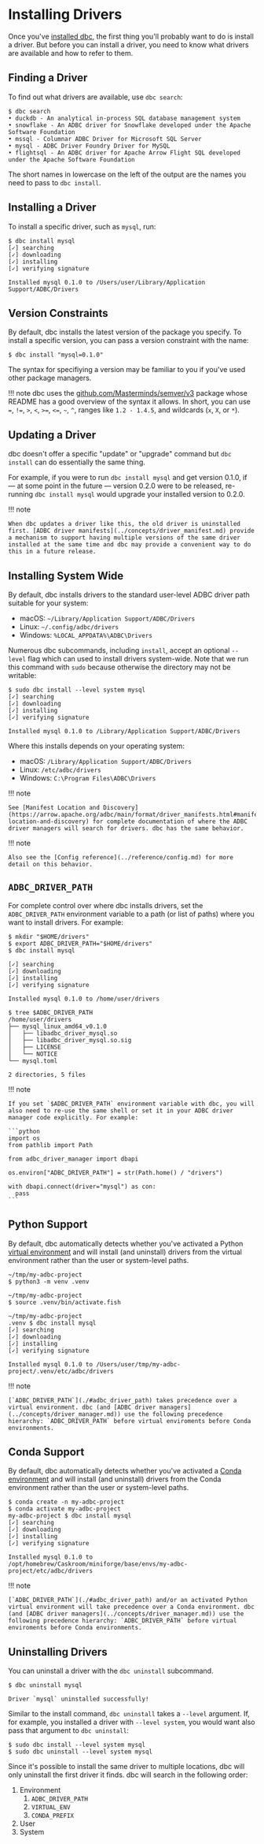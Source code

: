 <!-- Copyright (c) 2025 Columnar Technologies.  All rights reserved. -->

# Installing Drivers

Once you've [installed dbc](../getting_started/installation.md), the first thing you'll probably want to do is install a driver.
But before you can install a driver, you need to know what drivers are available and how to refer to them.

## Finding a Driver

To find out what drivers are available, use `dbc search`:

```console
$ dbc search
• duckdb - An analytical in-process SQL database management system
• snowflake - An ADBC driver for Snowflake developed under the Apache Software Foundation
• mssql - Columnar ADBC Driver for Microsoft SQL Server
• mysql - ADBC Driver Foundry Driver for MySQL
• flightsql - An ADBC driver for Apache Arrow Flight SQL developed under the Apache Software Foundation
```

The short names in lowercase on the left of the output are the names you need to pass to `dbc install`.

## Installing a Driver

To install a specific driver, such as `mysql`, run:

```console
$ dbc install mysql
[✓] searching
[✓] downloading
[✓] installing
[✓] verifying signature

Installed mysql 0.1.0 to /Users/user/Library/Application Support/ADBC/Drivers
```

## Version Constraints

By default, dbc installs the latest version of the package you specify.
To install a specific version, you can pass a version constraint with the name:

```console
$ dbc install "mysql=0.1.0"
```

The syntax for specifiying a version may be familiar to you if you've used other package managers.

!!! note
    dbc uses the [github.com/Masterminds/semver/v3](https://pkg.go.dev/github.com/Masterminds/semver/v3#section-readme) package whose README has a good overview of the syntax it allows. In short, you can use `=`, `!=`, `>`, `<`, `>=`, `<=`, `~`, `^`, ranges like `1.2 - 1.4.5`, and wildcards (`x`, `X`, or `*`).

## Updating a Driver

dbc doesn't offer a specific "update" or "upgrade" command but `dbc install` can do essentially the same thing.

For example, if you were to run `dbc install mysql` and get version 0.1.0, if — at some point in the future — version 0.2.0 were to be released, re-running `dbc install mysql` would upgrade your installed version to 0.2.0.

!!! note

    When dbc updates a driver like this, the old driver is uninstalled first. [ADBC driver manifests](../concepts/driver_manifest.md) provide a mechanism to support having multiple versions of the same driver installed at the same time and dbc may provide a convenient way to do this in a future release.

## Installing System Wide

By default, dbc installs drivers to the standard user-level ADBC driver path suitable for your system:

- macOS: `~/Library/Application Support/ADBC/Drivers`
- Linux: `~/.config/adbc/drivers`
- Windows: `%LOCAL_APPDATA%\ADBC\Drivers`

Numerous dbc subcommands, including `install`, accept an optional `--level` flag which can used to install drivers system-wide. Note that we run this command with `sudo` because otherwise the directory may not be writable:

```console
$ sudo dbc install --level system mysql
[✓] searching
[✓] downloading
[✓] installing
[✓] verifying signature

Installed mysql 0.1.0 to /Library/Application Support/ADBC/Drivers
```

Where this installs depends on your operating system:

- macOS: `/Library/Application Support/ADBC/Drivers`
- Linux: `/etc/adbc/drivers`
- Windows: `C:\Program Files\ADBC\Drivers`

!!! note

    See [Manifest Location and Discovery](https://arrow.apache.org/adbc/main/format/driver_manifests.html#manifest-location-and-discovery) for complete documentation of where the ADBC driver managers will search for drivers. dbc has the same behavior.


!!! note

    Also see the [Config reference](../reference/config.md) for more detail on this behavior.

## `ADBC_DRIVER_PATH`

For complete control over where dbc installs drivers, set the `ADBC_DRIVER_PATH` environment variable to a path (or list of paths) where you want to install drivers.
For example:

```console
$ mkdir "$HOME/drivers"
$ export ADBC_DRIVER_PATH="$HOME/drivers"
$ dbc install mysql

[✓] searching
[✓] downloading
[✓] installing
[✓] verifying signature

Installed mysql 0.1.0 to /home/user/drivers

$ tree $ADBC_DRIVER_PATH
/home/user/drivers
├── mysql_linux_amd64_v0.1.0
│   ├── libadbc_driver_mysql.so
│   ├── libadbc_driver_mysql.so.sig
│   ├── LICENSE
│   └── NOTICE
└── mysql.toml

2 directories, 5 files
```

!!! note

    If you set `$ADBC_DRIVER_PATH` environment variable with dbc, you will also need to re-use the same shell or set it in your ADBC driver manager code explicitly. For example:

    ```python
    import os
    from pathlib import Path

    from adbc_driver_manager import dbapi

    os.environ["ADBC_DRIVER_PATH"] = str(Path.home() / "drivers")

    with dbapi.connect(driver="mysql") as con:
      pass
    ```

## Python Support

By default, dbc automatically detects whether you've activated a Python [virtual environment](https://docs.python.org/3/tutorial/venv.html) and will install (and uninstall) drivers from the virtual environment rather than the user or system-level paths.

```console
~/tmp/my-adbc-project
$ python3 -m venv .venv

~/tmp/my-adbc-project
$ source .venv/bin/activate.fish

~/tmp/my-adbc-project
.venv $ dbc install mysql
[✓] searching
[✓] downloading
[✓] installing
[✓] verifying signature

Installed mysql 0.1.0 to /Users/user/tmp/my-adbc-project/.venv/etc/adbc/drivers
```

!!! note

    [`ADBC_DRIVER_PATH`](./#adbc_driver_path) takes precedence over a virtual environment. dbc (and [ADBC driver managers](../concepts/driver_manager.md)) use the following precedence hierarchy: `ADBC_DRIVER_PATH` before virtual enviroments before Conda environments.

## Conda Support

By default, dbc automatically detects whether you've activated a [Conda environment](https://docs.conda.io/projects/conda/en/latest/user-guide/concepts/environments.html) and will install (and uninstall) drivers from the Conda environment rather than the user or system-level paths.

```console
$ conda create -n my-adbc-project
$ conda activate my-adbc-project
my-adbc-project $ dbc install mysql
[✓] searching
[✓] downloading
[✓] installing
[✓] verifying signature

Installed mysql 0.1.0 to /opt/homebrew/Caskroom/miniforge/base/envs/my-adbc-project/etc/adbc/drivers
```

!!! note

    [`ADBC_DRIVER_PATH`](./#adbc_driver_path) and/or an activated Python virtual environment will take precedence over a Conda environment. dbc (and [ADBC driver managers](../concepts/driver_manager.md)) use the following precedence hierarchy: `ADBC_DRIVER_PATH` before virtual enviroments before Conda environments.

## Uninstalling Drivers

You can uninstall a driver with the `dbc uninstall` subcommand.

```console
$ dbc uninstall mysql

Driver `mysql` uninstalled successfully!
```

Similar to the install command, `dbc uninstall` takes a `--level` argument.
If, for example, you installed a driver with `--level system`, you would want also pass that argument to `dbc uninstall`:

```console
$ sudo dbc install --level system mysql
$ sudo dbc uninstall --level system mysql
```

Since it's possible to install the same driver to multiple locations, dbc will only uninstall the first driver it finds.
dbc will search in the following order:

1. Environment
    1. `ADBC_DRIVER_PATH`
    2. `VIRTUAL_ENV`
    3. `CONDA_PREFIX`
2. User
3. System

